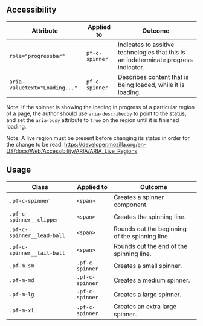## Accessibility

| Attribute | Applied to | Outcome |
| -- | -- | -- |
| `role="progressbar"` | `pf-c-spinner` |  Indicates to assitive technologies that this is an indeterminate progress indicator. |
| `aria-valuetext="Loading..."` | `pf-c-spinner` |  Describes content that is being loaded, while it is loading. |

Note: If the spinner is showing the loading in progress of a particular region of a page, the author should use `aria-describedby` to point to the status, and set the `aria-busy` attribute to `true` on the region until it is finished loading. 

Note: A live region must be present before changing its status in order for the change to be read. https://developer.mozilla.org/en-US/docs/Web/Accessibility/ARIA/ARIA_Live_Regions

## Usage

| Class | Applied to | Outcome |
| -- | -- | -- |
| `.pf-c-spinner` | `<span>` |  Creates a spinner component. |
| `.pf-c-spinner__clipper` | `<span>` |  Creates the spinning line. |
| `.pf-c-spinner__lead-ball` | `<span>` |  Rounds out the beginning of the spinning line. |
| `.pf-c-spinner__tail-ball` | `<span>` |  Rounds out the end of the spinning line. |
| `.pf-m-sm` | `.pf-c-spinner` |  Creates a small spinner. |
| `.pf-m-md` | `.pf-c-spinner` |  Creates a medium spinner. |
| `.pf-m-lg` | `.pf-c-spinner` |  Creates a large spinner. |
| `.pf-m-xl` | `.pf-c-spinner` |  Creates an extra large spinner. |

